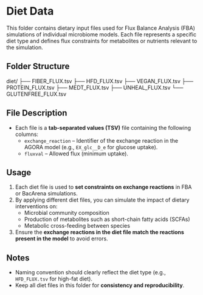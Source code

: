 # Diet Data

This folder contains dietary input files used for Flux Balance Analysis (FBA) simulations of individual microbiome models. Each file represents a specific diet type and defines flux constraints for metabolites or nutrients relevant to the simulation.

## Folder Structure
diet/
├── FIBER_FLUX.tsv
├── HFD_FLUX.tsv
├── VEGAN_FLUX.tsv
├── PROTEIN_FLUX.tsv
├── MEDT_FLUX.tsv
├── UNHEAL_FLUX.tsv
└── GLUTENFREE_FLUX.tsv

## File Description

- Each file is a **tab-separated values (TSV)** file containing the following columns:
  - `exchange_reaction` – Identifier of the exchange reaction in the AGORA model (e.g., `EX_glc__D_e` for glucose uptake).
  - `fluxval` –  Allowed flux (minimum uptake).

## Usage

1. Each diet file is used to **set constraints on exchange reactions** in FBA or BacArena simulations.
2. By applying different diet files, you can simulate the impact of dietary interventions on:
   - Microbial community composition
   - Production of metabolites such as short-chain fatty acids (SCFAs)
   - Metabolic cross-feeding between species
3. Ensure the **exchange reactions in the diet file match the reactions present in the model** to avoid errors.

## Notes

- Naming convention should clearly reflect the diet type (e.g., `HFD_FLUX.tsv` for high-fat diet).
- Keep all diet files in this folder for **consistency and reproducibility**.
